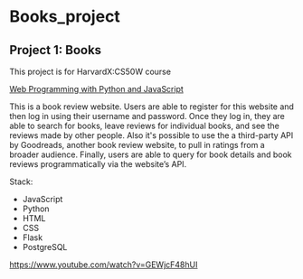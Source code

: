 # Books_project
## Project 1: Books

This project is for HarvardX:CS50W course 

[Web Programming with Python and JavaScript](https://www.edx.org/course/cs50s-web-programming-with-python-and-javascript)

This is a book review website. 
Users are able to register for this website and then log in using their username and password. Once they log in, they are able to search for books, leave reviews for individual books, and see the reviews made by other people. Also it's possible to use the a third-party API by Goodreads, another book review website, to pull in ratings from a broader audience. Finally, users are able to query for book details and book reviews programmatically via the website’s API.

Stack:
 - JavaScript
 - Python
 - HTML
 - CSS
 - Flask
 - PostgreSQL
 
 https://www.youtube.com/watch?v=GEWjcF48hUI

